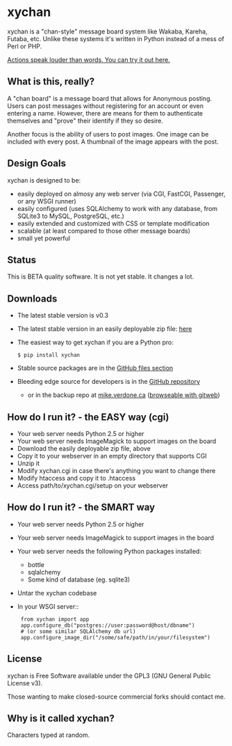 xychan
======

xychan is a "chan-style" message board system like Wakaba, Kareha,
Futaba, etc. Unlike these systems it's written in Python instead of a
mess of Perl or PHP.

[Actions speak louder than words. You can try it out here.](http://xychan-beta.mike.verdone.ca/)


What is this, really?
---------------------

A "chan board" is a message board that allows for Anonymous
posting. Users can post messages without registering for an account or
even entering a name. However, there are means for them to
authenticate themselves and "prove" their identify if they so desire.

Another focus is the ability of users to post images. One image can be
included with every post. A thumbnail of the image appears with the
post.


Design Goals
------------

xychan is designed to be:

 * easily deployed on almosy any web server (via CGI, FastCGI, Passenger, or any WSGI runner)
 * easily configured (uses SQLAlchemy to work with any database, from
   SQLite3 to MySQL, PostgreSQL, etc.)
 * easily extended and customized with CSS or template modification
 * scalable (at least compared to those other message boards)
 * small yet powerful


Status
------

This is BETA quality software. It is not yet stable. It changes a lot.


Downloads
---------

 * The latest stable version is v0.3
 * The latest stable version in an easily deployable zip file: [here](http://mike.verdone.ca/xychan/xychan.zip)
 * The easiest way to get xychan if you are a Python pro:

       $ pip install xychan

 * Stable source packages are in the [GitHub files section](http://github.com/sixohsix/xychan/downloads)
 * Bleeding edge source for developers is in the [GitHub repository](http://github.com/sixohsix/xychan)
     * or in the backup repo at [mike.verdone.ca](http://mike.verdone.ca/git/xychan) ([browseable with gitweb](http://mike.verdone.ca/git/?p=xychan;a=summary))


How do I run it? - the EASY way (cgi)
-------------------------------------

 * Your web server needs Python 2.5 or higher
 * Your web server needs ImageMagick to support images on the board
 * Download the easily deployable zip file, above
 * Copy it to your webserver in an empty directory that supports CGI
 * Unzip it
 * Modify xychan.cgi in case there's anything you want to change there
 * Modify htaccess and copy it to .htaccess
 * Access path/to/xychan.cgi/setup on your webserver


How do I run it? - the SMART way
--------------------------------

 * Your web server needs Python 2.5 or higher
 * Your web server needs ImageMagick to support images in the board
 * Your web server needs the following Python packages installed:
   * bottle
   * sqlalchemy
   * Some kind of database (eg. sqlite3)
 * Untar the xychan codebase
 * In your WSGI server:: 

        from xychan import app
        app.configure_db("postgres://user:password@host/dbname")
        # (or some similar SQLAlchemy db url)
        app.configure_image_dir("/some/safe/path/in/your/filesystem")


License
-------

xychan is Free Software available under the GPL3 (GNU General Public
License v3).

Those wanting to make closed-source commercial forks should contact me.


Why is it called xychan?
------------------------

Characters typed at random.
